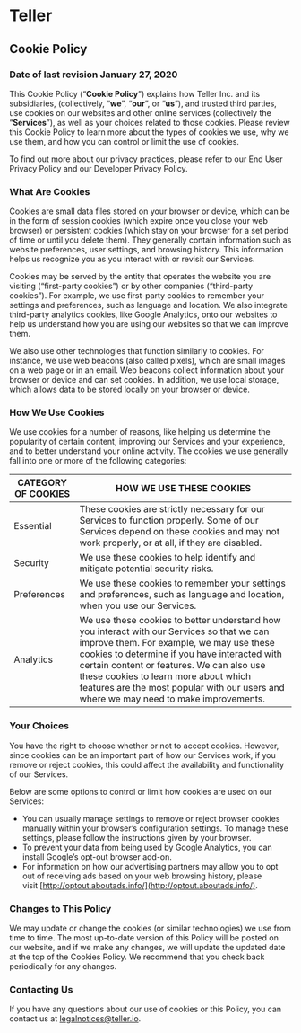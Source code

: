 # Teller

## Cookie Policy

### Date of last revision January 27, 2020

This Cookie Policy (“**Cookie Policy**”) explains how Teller Inc. and its subsidiaries, (collectively, “**we**”, “**our**”, or “**us**”), and trusted third parties, use cookies on our websites and other online services (collectively the “**Services**”), as well as your choices related to those cookies. Please review this Cookie Policy to learn more about the types of cookies we use, why we use them, and how you can control or limit the use of cookies.

To find out more about our privacy practices, please refer to our End User Privacy Policy and our Developer Privacy Policy.

### What Are Cookies

Cookies are small data files stored on your browser or device, which can be in the form of session cookies (which expire once you close your web browser) or persistent cookies (which stay on your browser for a set period of time or until you delete them). They generally contain information such as website preferences, user settings, and browsing history. This information helps us recognize you as you interact with or revisit our Services.

Cookies may be served by the entity that operates the website you are visiting (“first-party cookies”) or by other companies (“third-party cookies”). For example, we use first-party cookies to remember your settings and preferences, such as language and location. We also integrate third-party analytics cookies, like Google Analytics, onto our websites to help us understand how you are using our websites so that we can improve them.

We also use other technologies that function similarly to cookies. For instance, we use web beacons (also called pixels), which are small images on a web page or in an email. Web beacons collect information about your browser or device and can set cookies. In addition, we use local storage, which allows data to be stored locally on your browser or device.

### How We Use Cookies

We use cookies for a number of reasons, like helping us determine the popularity of certain content, improving our Services and your experience, and to better understand your online activity. The cookies we use generally fall into one or more of the following categories:

| CATEGORY OF COOKIES | HOW WE USE THESE COOKIES |
|---------------------|--------------------------|
| Essential | These cookies are strictly necessary for our Services to function properly. Some of our Services depend on these cookies and may not work properly, or at all, if they are disabled. |
| Security | We use these cookies to help identify and mitigate potential security risks. |
| Preferences | We use these cookies to remember your settings and preferences, such as language and location, when you use our Services. |
| Analytics | We use these cookies to better understand how you interact with our Services so that we can improve them. For example, we may use these cookies to determine if you have interacted with certain content or features. We can also use these cookies to learn more about which features are the most popular with our users and where we may need to make improvements. | 

### Your Choices

You have the right to choose whether or not to accept cookies. However, since cookies can be an important part of how our Services work, if you remove or reject cookies, this could affect the availability and functionality of our Services.

Below are some options to control or limit how cookies are used on our Services:

* You can usually manage settings to remove or reject browser cookies manually within your browser’s configuration settings. To manage these settings, please follow the instructions given by your browser.
* To prevent your data from being used by Google Analytics, you can install Google’s opt-out browser add-on.
* For information on how our advertising partners may allow you to opt out of receiving ads based on your web browsing history, please visit [http://optout.aboutads.info/](http://optout.aboutads.info/). 

### Changes to This Policy

We may update or change the cookies (or similar technologies) we use from time to time. The most up-to-date version of this Policy will be posted on our website, and if we make any changes, we will update the updated date at the top of the Cookies Policy. We recommend that you check back periodically for any changes.

### Contacting Us

If you have any questions about our use of cookies or this Policy, you can contact us at legalnotices@teller.io.  
